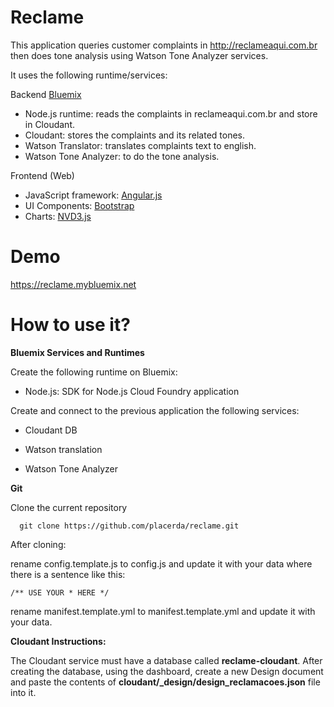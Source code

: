 # Reclame

This application queries customer complaints in http://reclameaqui.com.br then does tone analysis using Watson Tone Analyzer services.

It uses the following runtime/services:

Backend [Bluemix](http://www.mybluemix.net)

 - Node.js runtime: reads the complaints in reclameaqui.com.br and store in Cloudant.
 - Cloudant: stores the complaints and its related tones.
 - Watson Translator: translates complaints text to english.
 - Watson Tone Analyzer: to do the tone analysis.

Frontend (Web)
 - JavaScript framework: [Angular.js](https://docs.angularjs.org/guide/)
 - UI Components: [Bootstrap](http://angular-ui.github.io/bootstrap/)
 - Charts: [NVD3.js](http://krispo.github.io/angular-nvd3/#/)

 # Demo

 https://reclame.mybluemix.net

 # How to use it?

**Bluemix Services and Runtimes**

Create the following runtime on Bluemix:

* Node.js: SDK for Node.js Cloud Foundry application

Create and connect to the previous application the following services:

* Cloudant DB

* Watson translation

* Watson Tone Analyzer

**Git**

Clone the current repository

```
  git clone https://github.com/placerda/reclame.git
```

After cloning:

rename config.template.js to config.js and update it with your data where
there is a sentence like this:

```
/** USE YOUR * HERE */
```

rename manifest.template.yml to manifest.template.yml and update it with your data.

**Cloudant Instructions:**

The Cloudant service must have a database called **reclame-cloudant**.
After creating the database, using the dashboard, create a new Design document
and paste the contents of **cloudant/\_design/design_reclamacoes.json** file into it.
